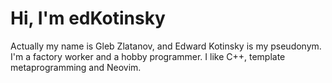 # Hi, I'm edKotinsky

Actually my name is Gleb Zlatanov, and Edward Kotinsky is my pseudonym. I'm a factory worker and a hobby programmer. I like C++, template metaprogramming and Neovim.

<!---
edKotinsky/edKotinsky is a ✨ special ✨ repository because its `README.md` (this file) appears on your GitHub profile.
You can click the Preview link to take a look at your changes.
--->
